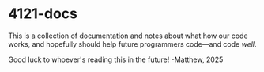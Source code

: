 # 4121-docs

This is a collection of documentation and notes about what how our code works, and hopefully should help future programmers code—and code _well_.

Good luck to whoever's reading this in the future! -Matthew, 2025
